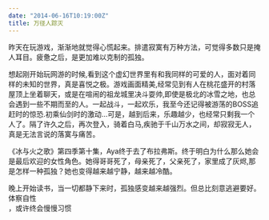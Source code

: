 ```yaml
---
date: "2014-06-16T10:19:00Z"
title: 万径人踪灭
---
```



昨天在玩游戏，渐渐地就觉得心慌起来。排遣寂寞有万种方法，可觉得多数只是掩人耳目。疲惫之后，是更加难以克制的孤独。


想起刚开始玩网游的时候,看到这个虚幻世界里有和我同样的可爱的人，面对着同样的未知的世界，真是喜悦之极。游戏画面精美,经常见到有人在桃花盛开的村落屋顶上坐着聊天，或是在喧闹的祖龙城里决斗耍帅,即使是极北的冰雪之地，也总会遇到一些不期而至的人。一起战斗，一起欢乐，我至今还记得被游荡的BOSS追赶时的惊恐.初乘仙剑时的激动…可是，越到后来，乐趣越少，也经常只剩我一个人了。隔了许久之后，再次登入，骑着白马,疾驰于千山万水之间，却寂寂无人，真是无法言说的落寞与痛苦。

《冰与火之歌》第四季第十集，Aya终于去了布拉弗斯。终于明白为什么那么她会是最后欢迎的女性角色。她得哥哥死了，母亲死了，父亲死了，家里成了灰烬,那是怎样一种孤独？她也变得越来越宁静，越来越冷酷。

晚上开始读书，当一切都静下来时，孤独感变越来越强烈。但总比刻意逃避要好。体察自性  
，或许终会慢慢习惯


